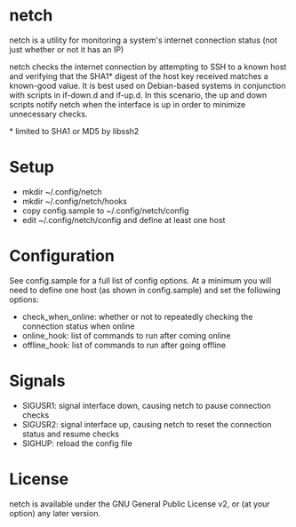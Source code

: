 netch
======
netch is a utility for monitoring a system's internet connection status (not just whether or not it has an IP)

netch checks the internet connection by attempting to SSH to a known host and verifying that the SHA1* digest of the host key received matches a known-good value. It is best used on Debian-based systems in conjunction with scripts in if-down.d and if-up.d. In this scenario, the up and down scripts notify netch when the interface is up in order to minimize unnecessary checks. 

\* limited to SHA1 or MD5 by libssh2

Setup
=====
- mkdir ~/.config/netch
- mkdir ~/.config/netch/hooks
- copy config.sample to ~/.config/netch/config
- edit ~/.config/netch/config and define at least one host

Configuration
=============
See config.sample for a full list of config options. At a minimum you will need to define one host (as shown in config.sample) and set the following options:

- check_when_online: whether or not to repeatedly checking the connection status when online
- online_hook: list of commands to run after coming online
- offline_hook: list of commands to run after going offline

Signals
=======
- SIGUSR1: signal interface down, causing netch to pause connection checks
- SIGUSR2: signal interface up, causing netch to reset the connection status and resume checks
- SIGHUP: reload the config file

License
=======
netch is available under the GNU General Public License v2, or (at your option) any later version.
